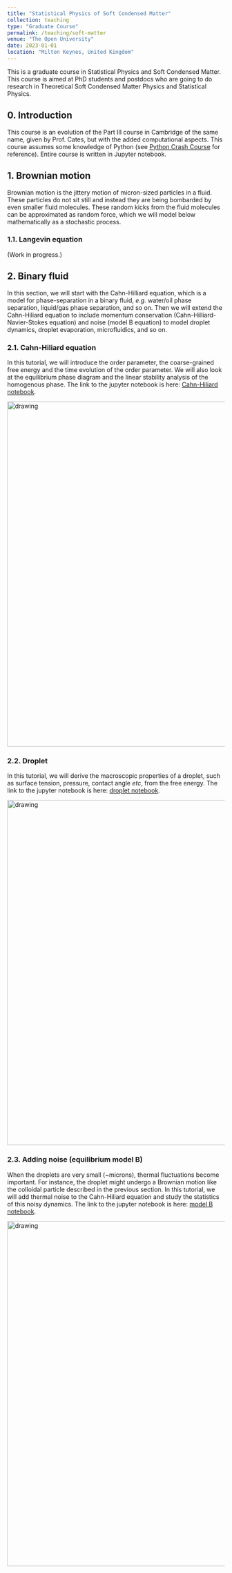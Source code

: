 ```yaml
---
title: "Statistical Physics of Soft Condensed Matter"
collection: teaching
type: "Graduate Course"
permalink: /teaching/soft-matter
venue: "The Open University"
date: 2023-01-01
location: "Milton Keynes, United Kingdom"
---
```


This is a graduate course in Statistical Physics and Soft Condensed Matter. This course is aimed at PhD students and postdocs who are going to do research in Theoretical Soft Condensed Matter Physics and Statistical Physics. 

## 0. Introduction

This course is an evolution of the Part III course in Cambridge of the same name, given by Prof. Cates, but with the added computational aspects. This course assumes some knowledge of Python (see [Python Crash Course] for reference). Entire course is written in Jupyter notebook.

## 1. Brownian motion

Brownian motion is the jittery motion of micron-sized particles in a fluid. These particles do not sit still and instead they are being bombarded by even smaller fluid molecules. These random kicks from the fluid molecules can be approximated as random force, which we will model below mathematically as a stochastic process.

### 1.1. Langevin equation

(Work in progress.)

## 2. Binary fluid

In this section, we will start with the Cahn-Hilliard equation, which is a model for phase-separation in a binary fluid, _e.g._ water/oil phase separation, liquid/gas phase separation, and so on. 
Then we will extend the Cahn-Hiliard equation to include momentum conservation (Cahn-Hilliard-Navier-Stokes equation) and noise (model B equation) to model droplet dynamics, droplet evaporation, microfluidics, and so on.

### 2.1. Cahn-Hiliard equation

In this tutorial, we will introduce the order parameter, the coarse-grained free energy and the time evolution of the order parameter. 
We will also look at the equilibrium phase diagram and the linear stability analysis of the homogenous phase. 
The link to the jupyter notebook is here: [Cahn-Hiliard notebook].

<img src="https://elsentjhung.github.io/images/coarsening.jpg" alt="drawing" width="800"/>

### 2.2. Droplet

In this tutorial, we will derive the macroscopic properties of a droplet, such as surface tension, pressure, contact angle _etc_, from the free energy. 
The link to the jupyter notebook is here: [droplet notebook].

<img src="https://elsentjhung.github.io/images/affine-deformation.jpg" alt="drawing" width="800"/>

### 2.3. Adding noise (equilibrium model B)

When the droplets are very small (~microns), thermal fluctuations become important. For instance, the droplet might undergo a Brownian motion like the colloidal particle described in the previous section. In this tutorial, we will add thermal noise to the Cahn-Hiliard equation and study the statistics of this noisy dynamics.
The link to the jupyter notebook is here: [model B notebook].

<img src="https://elsentjhung.github.io/images/structure-factor.jpg" alt="drawing" width="800"/>

[sound wave and Fourier transform notebook]: https://nbviewer.org/github/elsentjhung/sound-wave-analyser/blob/master/sound_analyser.ipynb?flush_cache=True

[Cahn-Hiliard notebook]: https://nbviewer.org/github/elsentjhung/cahn-hilliard-coarsening/blob/master/coarsening.ipynb?flush_cache=True

[droplet notebook]: https://nbviewer.org/github/elsentjhung/cahn-hilliard-droplet/blob/master/droplet.ipynb?flush_cache=True

[model B notebook]: https://nbviewer.org/github/elsentjhung/equilibrium-model-B/blob/master/model_B.ipynb?flush_cache=True

[Python Crash Course]: https://www.amazon.co.uk/Python-Crash-Course-Hands-Project-Based/dp/1593276036/ref=sr_1_3?crid=3PW3644NJJAFI&keywords=Eric+Matthes+python&qid=1668365923&sprefix=eric+matthes+python%2Caps%2C153&sr=8-3

[C Programming Absolute Beginner's Guide]: https://www.amazon.co.uk/Programming-Absolute-Beginners-Guide-Guides/dp/0789751984/ref=sr_1_1?keywords=c+programming+absolute+beginner%27s+guide&qid=1668365982&sprefix=c+programming+abso%2Caps%2C160&sr=8-1
